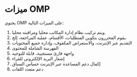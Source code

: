 # ميزات OMP

يحتوي OMP على الميزات التالية:

1. ويتم تركيب نظام إدارة المكاتب محليا ومراقبته محليا.
2. يقوم المحررون بتكوين المتطلبات، الأقسام، عملية المراجعة، إلخ.
3. التقديم عبر الإنترنت، والاستعراض المكفوف، وإدارة جميع المحتويات
4. الفهرسة الشاملة للمحتوى
5. واجهة قارئ مستجيبة، قابلة للتوجيه
6. إشعار البريد الإلكتروني للقراء
7. إكمال دعم المساعدة عبر الإنترنت حساس السياق
8. دعم متعدد اللغات



